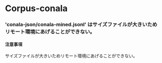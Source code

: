 # Corpus-conala

### 'conala-json/conala-mined.jsonl' はサイズファイルが大きいためリモート環境にあげることができない。　
#### 注意事項　
サイズファイルが大きいためリモート環境にあげることができない。

